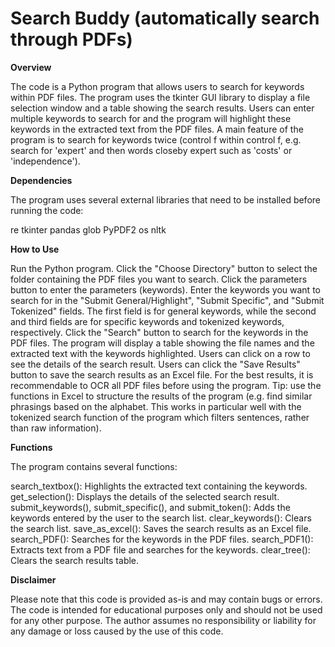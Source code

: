 # Search Buddy (automatically search through PDFs)

**Overview**

The code is a Python program that allows users to search for keywords within PDF files. The program uses the tkinter GUI library to display a file selection window and a table showing the search results. Users can enter multiple keywords to search for and the program will highlight these keywords in the extracted text from the PDF files. A main feature of the program is to search for keywords twice (control f within control f, e.g. search for 'expert' and then words closeby expert such as 'costs' or 'independence').

**Dependencies**

The program uses several external libraries that need to be installed before running the code:

re
tkinter
pandas
glob
PyPDF2
os
nltk

**How to Use**

Run the Python program.
Click the "Choose Directory" button to select the folder containing the PDF files you want to search.
Click the parameters button to enter the parameters (keywords). 
Enter the keywords you want to search for in the "Submit General/Highlight", "Submit Specific", and "Submit Tokenized" fields. The first field is for general keywords, while the second and third fields are for specific keywords and tokenized keywords, respectively.
Click the "Search" button to search for the keywords in the PDF files.
The program will display a table showing the file names and the extracted text with the keywords highlighted. Users can click on a row to see the details of the search result.
Users can click the "Save Results" button to save the search results as an Excel file.
For the best results, it is recommendable to OCR all PDF files before using the program.
Tip: use the functions in Excel to structure the results of the program (e.g. find similar phrasings based on the alphabet. This works in particular well with the tokenized search function of the program which filters sentences, rather than raw information).

**Functions**

The program contains several functions:

search_textbox(): Highlights the extracted text containing the keywords.
get_selection(): Displays the details of the selected search result.
submit_keywords(), submit_specific(), and submit_token(): Adds the keywords entered by the user to the search list.
clear_keywords(): Clears the search list.
save_as_excel(): Saves the search results as an Excel file.
search_PDF(): Searches for the keywords in the PDF files.
search_PDF1(): Extracts text from a PDF file and searches for the keywords.
clear_tree(): Clears the search results table.

**Disclaimer**

Please note that this code is provided as-is and may contain bugs or errors. The code is intended for educational purposes only and should not be used for any other purpose. The author assumes no responsibility or liability for any damage or loss caused by the use of this code.

